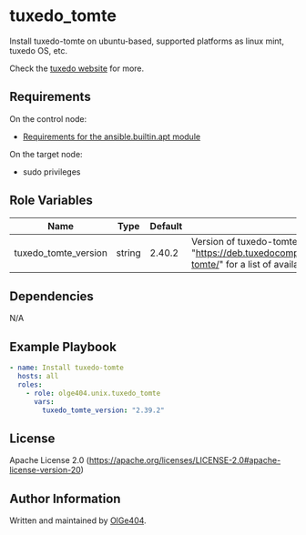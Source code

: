 tuxedo_tomte
=========

Install tuxedo-tomte on ubuntu-based, supported platforms as linux mint, tuxedo OS, etc.

Check the [tuxedo website](https://www.tuxedocomputers.com/en/Infos/Help-Support/Frequently-asked-questions/What-is-TUXEDO-Tomte-.tuxedo) for more.

Requirements
------------

On the control node:

* [Requirements for the ansible.builtin.apt module](https://docs.ansible.com/ansible/latest/collections/ansible/builtin/apt_module.html#requirements)

On the target node:

* sudo privileges

Role Variables
--------------

| Name                   | Type   | Default | Description                                                                                |
| ---------------------- | ------ | ------- | ------------------------------------------------------------------------------------------ |
| tuxedo_tomte_version   | string | 2.40.2  | Version of tuxedo-tomte to install. See "https://deb.tuxedocomputers.com/ubuntu/pool/main/t/tuxedo-tomte/" for a list of available versions. |

Dependencies
------------

N/A

Example Playbook
----------------

```yaml
- name: Install tuxedo-tomte
  hosts: all
  roles:
    - role: olge404.unix.tuxedo_tomte
      vars:
        tuxedo_tomte_version: "2.39.2"
```

License
-------

Apache License 2.0 (https://apache.org/licenses/LICENSE-2.0#apache-license-version-20)

Author Information
------------------

Written and maintained by [OlGe404](https://github.com/OlGe404).
